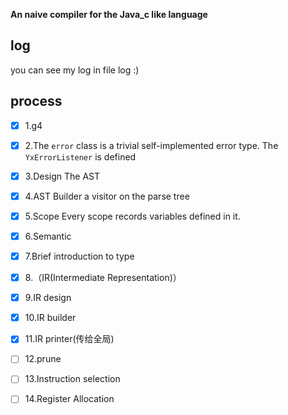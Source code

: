 **An naive compiler for the Java_c like language**

## log

you can see my log in file log :)

## process

- [x] 1.g4

- [x] 2.The `error` class is a trivial self-implemented error type. The `YxErrorListener` is defined 

- [x] 3.Design The AST

- [x] 4.AST Builder  a visitor on the parse tree

- [x] 5.Scope Every scope records variables defined in it.

- [x] 6.Semantic 

- [x] 7.Brief introduction to type

- [x] 8.（IR(Intermediate Representation)）

- [x] 9.IR design

- [x] 10.IR builder 

- [x] 11.IR printer(传给全局)

- [ ] 12.prune

- [ ] 13.Instruction selection

- [ ] 14.Register Allocation